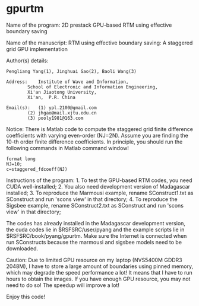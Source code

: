 gpurtm
===========
Name of the program: 2D prestack GPU-based RTM using effective boundary saving

Name  of the manuscript: RTM using effective boundary saving: A staggered grid GPU implementation

Author(s) details:  

	Pengliang Yang(1), Jinghuai Gao(2), Baoli Wang(3)

	Address: 	Institute of Wave and Information, 
			School of Electronic and Information Engineering, 
			Xi'an Jiaotong University, 
			Xi'an,  P.R. China
	
	Email(s):	(1) ypl.2100@gmail.com
			(2) jhgao@mail.xjtu.edu.cn
			(3) pooly1981@163.com

Notice: There is Matlab code to compute the staggered grid finite difference coefficients with varying even-order (NJ=2N).
Assume you are finding the 10-th order finite difference coefficients. In principle, you should run the following commands in Matlab command window!

	format long
	NJ=10;
	c=staggered_fdcoeff(NJ)


Instructions of the program:
	1. To test the GPU-based RTM codes, you need CUDA well-installed;
	2. You also need development version of Madagascar installed;
	3. To reproduce the Marmousi example, rename SConstruct1.txt as SConstruct and 
		run 'scons view' in that directory;
	4. To reproduce the Sigsbee example, rename SConstruct2.txt as SConstruct and 
		run 'scons view' in that directory;

The codes has already installed in the Madagascar development version, the cuda codes lie in $RSFSRC/user/pyang and the example scripts lie in $RSFSRC/book/pyang/gpurtm. Make sure the Internet is connected when run SConstructs because the marmousi and sigsbee models need to be downloaded.
	
Caution: Due to limited GPU resource on my laptop (NVS5400M GDDR3 2048M), I have to store a large amount of boundaries using pinned memory, which may degrade the speed performance a lot! It means that I have to run hours to obtain the images. If you have enough GPU resource, you may not need to do so! The speedup will improve a lot!  

Enjoy this code!
